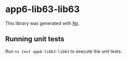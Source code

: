 # app6-lib63-lib63

This library was generated with [Nx](https://nx.dev).

## Running unit tests

Run `nx test app6-lib63-lib63` to execute the unit tests.
